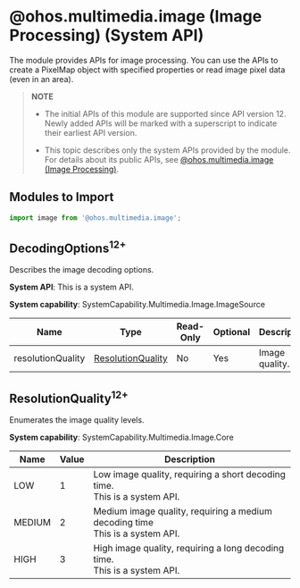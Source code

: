 # @ohos.multimedia.image (Image Processing) (System API)

The module provides APIs for image processing. You can use the APIs to create a PixelMap object with specified properties or read image pixel data (even in an area).

> **NOTE**
>
> - The initial APIs of this module are supported since API version 12. Newly added APIs will be marked with a superscript to indicate their earliest API version.
>
> - This topic describes only the system APIs provided by the module. For details about its public APIs, see [@ohos.multimedia.image (Image Processing)](arkts-apis-image.md).

## Modules to Import

```ts
import image from '@ohos.multimedia.image';
```

## DecodingOptions<sup>12+</sup>

Describes the image decoding options.

**System API**: This is a system API.

**System capability**: SystemCapability.Multimedia.Image.ImageSource

| Name              | Type             | Read-Only| Optional| Description            |
| ----------------- | ----------------- | ---- | ---- | ---------------- |
| resolutionQuality | [ResolutionQuality](#resolutionquality12) | No  | Yes  | Image quality.|

## ResolutionQuality<sup>12+</sup>

Enumerates the image quality levels.

**System capability**: SystemCapability.Multimedia.Image.Core

| Name                        | Value     | Description      |
| ---------------------------- | ------ | ---------- |
| LOW     | 1     | Low image quality, requiring a short decoding time.<br>This is a system API.|
| MEDIUM             | 2    | Medium image quality, requiring a medium decoding time<br>This is a system API.|
| HIGH             | 3    | High image quality, requiring a long decoding time.<br>This is a system API.|
